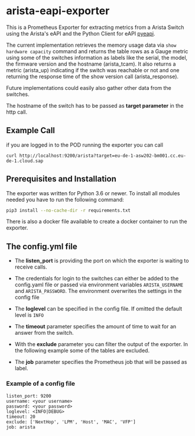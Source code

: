 # arista-eapi-exporter

This is a Prometheus Exporter for extracting metrics from a Arista Switch using the Arista's eAPI and the Python Client for eAPI [pyeapi](https://pypi.org/project/pyeapi/).

The current implementation retrieves the memory usage data via `show hardware capacity` command and returns the table rows as a Gauge metric using some of the switches information as labels like the serial, the model, the firmware version and the hostname (arista_tcam).
It also returns a metric (arista_up) indicating if the switch was reachable or not and one returning the response time of the show version call (arista_response).

Future implementations could easily also gather other data from the switches.

The hostname of the switch has to be passed as **target parameter** in the http call.

## Example Call

if you are logged in to the POD running the exporter you can call

```
curl http://localhost:9200/arista?target=eu-de-1-asw202-bm001.cc.eu-de-1.cloud.sap
```

## Prerequisites and Installation

The exporter was written for Python 3.6 or newer. To install all modules needed you have to run the following command:

```bash
pip3 install --no-cache-dir -r requirements.txt
```

There is also a docker file available to create a docker container to run the exporter.

## The config.yml file

* The **listen_port** is providing the port on which the exporter is waiting to receive calls.

* The credentials for login to the switches can either be added to the config.yaml file or passed via environment variables `ARISTA_USERNAME` and `ARISTA_PASSWORD`. The environment overwrites the settings in the config file

* The **loglevel** can be specified in the config file. If omitted the default level is `INFO`

* The **timeout** parameter specifies the amount of time to wait for an answer from the switch.

* With the **exclude** parameter you can filter the output of the exporter. In the following example some of the tables are excluded.

* The **job** parameter specifies the Prometheus job that will be passed as label.

### Example of a config file

```text
listen_port: 9200
username: <your username>
password: <your password>
loglevel: <INFO|DEBUG>
timeout: 20
exclude: ['NextHop', 'LPM', 'Host', 'MAC', 'VFP']
job: arista
```
